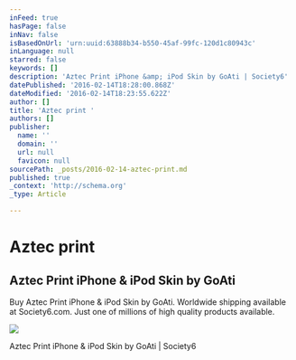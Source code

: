 ```yaml
---
inFeed: true
hasPage: false
inNav: false
isBasedOnUrl: 'urn:uuid:63888b34-b550-45af-99fc-120d1c80943c'
inLanguage: null
starred: false
keywords: []
description: 'Aztec Print iPhone &amp; iPod Skin by GoAti | Society6'
datePublished: '2016-02-14T18:28:00.868Z'
dateModified: '2016-02-14T18:23:55.622Z'
author: []
title: 'Aztec print '
authors: []
publisher:
  name: ''
  domain: ''
  url: null
  favicon: null
sourcePath: _posts/2016-02-14-aztec-print.md
published: true
_context: 'http://schema.org'
_type: Article

---
```

# Aztec print 

<article style=""><h1>Aztec Print iPhone &amp; iPod Skin by GoAti</h1><p>Buy Aztec Print iPhone &amp; iPod Skin by GoAti. Worldwide shipping available at Society6.com. Just one of millions of high quality products available.</p><img src="https://s3-us-west-2.amazonaws.com/the-grid-img/p/82260e48a432d908ac1126bf9e33bc77262e034e.jpg" /></article>

Aztec Print iPhone & iPod Skin by GoAti | Society6